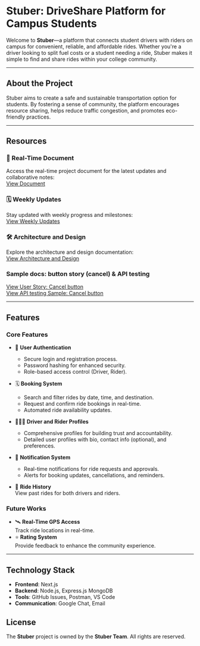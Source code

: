 # Stuber: DriveShare Platform for Campus Students

Welcome to **Stuber**—a platform that connects student drivers with riders on campus for convenient, reliable, and affordable rides. Whether you're a driver looking to split fuel costs or a student needing a ride, Stuber makes it simple to find and share rides within your college community.

---

## About the Project

Stuber aims to create a safe and sustainable transportation option for students. By fostering a sense of community, the platform encourages resource sharing, helps reduce traffic congestion, and promotes eco-friendly practices.

---
## Resources  

### 📄 Real-Time Document   
Access the real-time project document for the latest updates and collaborative notes:  
[View Document](https://docs.google.com/document/d/1EifpK-smMThfvL2LZBzVr9WtOyCFKR2P0xPW9_jJGIg/edit?usp=sharing)  

### 🗓 Weekly Updates  
Stay updated with weekly progress and milestones:  
[View Weekly Updates](https://docs.google.com/document/d/1bVDtvVY7ZYYP-ZsggBMKRVDvTU93Kd3C9LRbnruOyV0/edit?usp=sharing)  

### 🛠 Architecture and Design  
Explore the architecture and design documentation:  
[View Architecture and Design](https://docs.google.com/document/d/1P2c02CNmza03spt1AojE5A9xKzkQpUw9srG-SpRV_lM/edit?usp=sharing)  

### Sample docs: button story (cancel)  & API testing 
[View User Story: Cancel button](https://docs.google.com/document/d/1SpnIUke-ajnR9-YC7el_wCaGG3GNZEKvfQdwfxLUBi4/edit?tab=t.0)  
[View API testing Sample: Cancel button](https://docs.google.com/document/d/179ieDKKJbvGO1Nc-ouB_7BmVNz_Acm4f4jvftLvTGOU/edit?tab=t.0)  

---

## Features

### Core Features
- 🚗 **User Authentication**  
  - Secure login and registration process.
  - Password hashing for enhanced security.
  - Role-based access control (Driver, Rider).
  
- 🗓️ **Booking System**  
  - Search and filter rides by date, time, and destination.  
  - Request and confirm ride bookings in real-time.  
  - Automated ride availability updates.  

- 🧑‍🤝‍🧑 **Driver and Rider Profiles**  
  - Comprehensive profiles for building trust and accountability.
  - Detailed user profiles with bio, contact info (optional), and preferences.  


- 🔔 **Notification System**  
  - Real-time notifications for ride requests and approvals.  
  - Alerts for booking updates, cancellations, and reminders.
    
- 📜 **Ride History**  
  View past rides for both drivers and riders.
  
### Future Works
- 🛰️ **Real-Time GPS Access**  
  Track ride locations in real-time.
- ⭐ **Rating System**  
  Provide feedback to enhance the community experience.

----

## Technology Stack

- **Frontend**: Next.js  
- **Backend**: Node.js, Express.js MongoDB  
- **Tools**: GitHub Issues, Postman, VS Code  
- **Communication**: Google Chat, Email  

## License
The **Stuber** project is owned by the **Stuber Team**. All rights are reserved.
